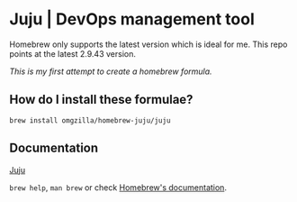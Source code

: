 # Juju | DevOps management tool
Homebrew only supports the latest version which is ideal for me.
This repo points at the latest 2.9.43 version.

*This is my first attempt to create a homebrew formula.*

## How do I install these formulae?

`brew install omgzilla/homebrew-juju/juju`

## Documentation

[Juju](https://juju.is/)

`brew help`, `man brew` or check [Homebrew's documentation](https://docs.brew.sh).

